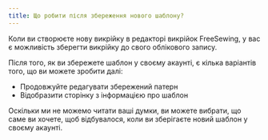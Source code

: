 ```yaml
---
title: Що робити після збереження нового шаблону?
---
```


Коли ви створюєте нову викрійку в редакторі викрійок FreeSewing, у вас є можливість зберегти викрійку до свого облікового запису.

Після того, як ви збережете шаблон у своєму акаунті, є кілька варіантів того, що ви можете зробити далі:

- Продовжуйте редагувати збережений патерн
- Відобразити сторінку з інформацією про шаблон

Оскільки ми не можемо читати ваші думки, ви можете вибрати, що саме ви хочете, щоб відбувалося, коли ви зберігаєте новий шаблон у своєму акаунті.
